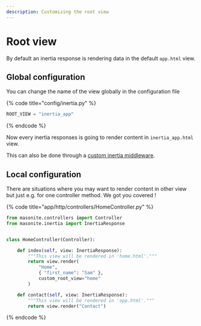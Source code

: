 ```yaml
---
description: Customizing the root view
---
```


# Root view

By default an inertia response is rendering data in the default `app.html` view.

## Global configuration

You can change the name of the view globally in the configuration file

{% code title="config/inertia.py" %}

```python
ROOT_VIEW = "inertia_app"
```

{% endcode %}

Now every inertia responses is going to render content in `inertia_app.html` view.

This can also be done through a [custom inertia middleware](configuration.md#overriding-middleware).

## Local configuration

There are situations where you may want to render content in other view but just e.g. for one controller method. We got you covered !

{% code title="app/http/controllers/HomeController.py" %}

```python
from masonite.controllers import Controller
from masonite.inertia import InertiaResponse


class HomeController(Controller):

    def index(self, view: InertiaResponse):
        """This view will be rendered in 'home.html'."""
        return view.render(
            "Home",
            { "first_name": "Sam" },
            custom_root_view="home"
        )

    def contact(self, view: InertiaResponse):
        """This view will be rendered in 'app.html'."""
        return view.render("Contact")
```

{% endcode %}
